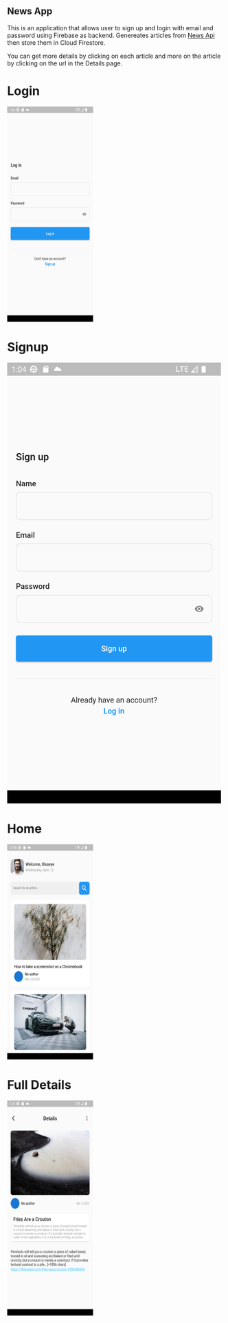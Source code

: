 ## News App

This is an application that allows user to sign up and login with email and password using Firebase as backend. Genereates articles from [News Api](https://newsapi.org/) then store them in Cloud Firestore.

You can get more details by clicking on each article and more on the article by clicking on the url in the Details page.

# Login
<img src="./login.png"  width="200" height="500">

# Signup
![SignUp Screen](./signup.png)

# Home
<img src="./home.png"  width="200" height="500">

# Full Details 
<img src="./fullscreen.png"  width="200" height="500">
